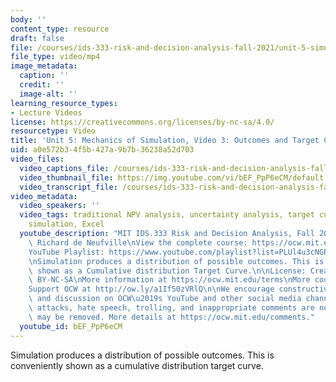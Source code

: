 ```yaml
---
body: ''
content_type: resource
draft: false
file: /courses/ids-333-risk-and-decision-analysis-fall-2021/unit-5-simulation-video-3_360p_16_9.mp4
file_type: video/mp4
image_metadata:
  caption: ''
  credit: ''
  image-alt: ''
learning_resource_types:
- Lecture Videos
license: https://creativecommons.org/licenses/by-nc-sa/4.0/
resourcetype: Video
title: 'Unit 5: Mechanics of Simulation, Video 3: Outcomes and Target Curves'
uid: a0e572b3-4f5b-427a-9b7b-36238a52d703
video_files:
  video_captions_file: /courses/ids-333-risk-and-decision-analysis-fall-2021/15c5GntgK3K75BCINzisnAvEbb1C9NsOZ_transcript.webvtt
  video_thumbnail_file: https://img.youtube.com/vi/bEF_PpP6eCM/default.jpg
  video_transcript_file: /courses/ids-333-risk-and-decision-analysis-fall-2021/15c5GntgK3K75BCINzisnAvEbb1C9NsOZ_transcript.pdf
video_metadata:
  video_speakers: ''
  video_tags: traditional NPV analysis, uncertainty analysis, target curves, flexibility,
    simulation, Excel
  youtube_description: "MIT IDS.333 Risk and Decision Analysis, Fall 2021\nInstructor:\
    \ Richard de Neufville\nView the complete course: https://ocw.mit.edu/courses/ids-333-risk-and-decision-analysis-fall-2021/\n\
    YouTube Playlist: https://www.youtube.com/playlist?list=PLUl4u3cNGP62jwhTqp8_1kwrkDkxZhpQC\n\
    \nSimulation produces a distribution of possible outcomes. This is conveniently\
    \ shown as a Cumulative distribution Target Curve.\n\nLicense: Creative Commons\
    \ BY-NC-SA\nMore information at https://ocw.mit.edu/terms\nMore courses at https://ocw.mit.edu\n\
    Support OCW at http://ow.ly/a1If50zVRlQ\n\nWe encourage constructive comments\
    \ and discussion on OCW\u2019s YouTube and other social media channels. Personal\
    \ attacks, hate speech, trolling, and inappropriate comments are not allowed and\
    \ may be removed. More details at https://ocw.mit.edu/comments."
  youtube_id: bEF_PpP6eCM
---
```

Simulation produces a distribution of possible outcomes. This is conveniently shown as a cumulative distribution target curve.